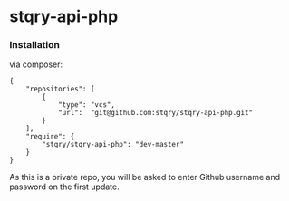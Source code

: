 stqry-api-php
=============

### Installation

via composer:

    {
        "repositories": [
            {
                "type": "vcs",
                "url":  "git@github.com:stqry/stqry-api-php.git"
            }
        ],
        "require": {
            "stqry/stqry-api-php": "dev-master"
        }
    }

As this is a private repo, you will be asked to enter Github username and password on the first update.
